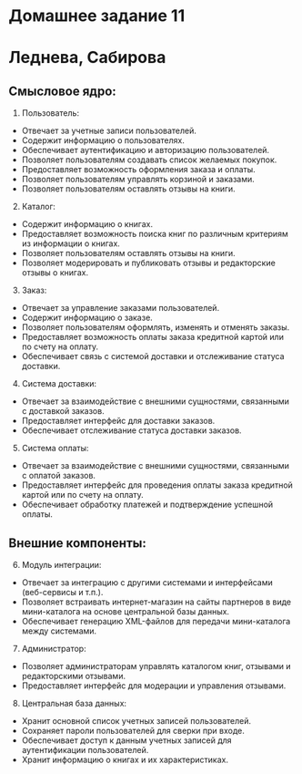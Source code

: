 # Домашнее задание 11
# Леднева, Сабирова

## Смысловое ядро:

1. Пользователь:

- Отвечает за учетные записи пользователей.
- Содержит информацию о пользователях.
- Обеспечивает аутентификацию и авторизацию пользователей.
- Позволяет пользователям создавать список желаемых покупок.
- Предоставляет возможность оформления заказа и оплаты.
- Позволяет пользователям управлять корзиной и заказами.
- Позволяет пользователям оставлять отзывы на книги.

2. Каталог:

- Содержит информацию о книгах.
- Предоставляет возможность поиска книг по различным критериям из информации о книгах.
- Позволяет пользователям оставлять отзывы на книги.
- Позволяет модерировать и публиковать отзывы и редакторские отзывы о книгах.

3. Заказ:

- Отвечает за управление заказами пользователей.
- Содержит информацию о заказе.
- Позволяет пользователям оформлять, изменять и отменять заказы.
- Предоставляет возможность оплаты заказа кредитной картой или по счету на оплату.
- Обеспечивает связь с системой доставки и отслеживание статуса доставки.

4. Система доставки:

- Отвечает за взаимодействие с внешними сущностями, связанными с доставкой заказов.
- Предоставляет интерфейс для доставки заказов.
- Обеспечивает отслеживание статуса доставки заказов.

5. Система оплаты:

- Отвечает за взаимодействие с внешними сущностями, связанными с оплатой заказов.
- Предоставляет интерфейс для проведения оплаты заказа кредитной картой или по счету на оплату.
- Обеспечивает обработку платежей и подтверждение успешной оплаты.

## Внешние компоненты:

6. Модуль интеграции:

- Отвечает за интеграцию с другими системами и интерфейсами (веб-сервисы и т.п.).
- Позволяет встраивать интернет-магазин на сайты партнеров в виде мини-каталога на основе центральной базы данных.
- Обеспечивает генерацию XML-файлов для передачи мини-каталога между системами.

7. Администратор:

- Позволяет администраторам управлять каталогом книг, отзывами и редакторскими отзывами.
- Предоставляет интерфейс для модерации и управления отзывами.

8. Центральная база данных:
- Хранит основной список учетных записей пользователей.
- Сохраняет пароли пользователей для сверки при входе.
- Обеспечивает доступ к данным учетных записей для аутентификации пользователей.
- Хранит информацию о книгах и их характеристиках.
